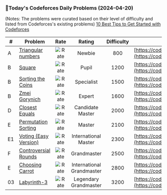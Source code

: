 ### 🌟Today's Codeforces Daily Problems (2024-04-20)
(Notes: The problems were curated based on their level of difficulty and listed from Codeforces's existing problems)
[10 Best Tips to Get Started with Codeforces](https://github.com/ika9810/Codeforces-Daily-Problems/blob/main/10%20Best%20Tips%20to%20Get%20Started%20with%20Codeforces.md)

| # | Problem | Rate| Rating | Difficulty | Contest |
|---| ----- | :--------: | :----------: | :----------: | ---------- |
|A|[Triangular numbers](https://codeforces.com/contest/47/problem/A)|![Rate](https://img.shields.io/badge/Newbie-800-lightgrey)|Newbie|800|[https://codeforces.com/contest/47](https://codeforces.com/contest/47)|
|B|[Square](https://codeforces.com/contest/194/problem/B)|![Rate](https://img.shields.io/badge/Pupil-1200-brightgreen)|Pupil|1200|[https://codeforces.com/contest/194](https://codeforces.com/contest/194)|
|B|[Sorting the Coins](https://codeforces.com/contest/875/problem/B)|![Rate](https://img.shields.io/badge/Specialist-1500-9cf)|Specialist|1500|[https://codeforces.com/contest/875](https://codeforces.com/contest/875)|
|B|[Zmei Gorynich](https://codeforces.com/contest/1217/problem/B)|![Rate](https://img.shields.io/badge/Expert-1600-blue)|Expert|1600|[https://codeforces.com/contest/1217](https://codeforces.com/contest/1217)|
|D|[Closest Equals](https://codeforces.com/contest/522/problem/D)|![Rate](https://img.shields.io/badge/Candidate%20Master-2000-blueviolet)|Candidate Master|2000|[https://codeforces.com/contest/522](https://codeforces.com/contest/522)|
|E|[Permutation Sorting](https://codeforces.com/contest/1896/problem/E)|![Rate](https://img.shields.io/badge/Master-2100-orange)|Master|2100|[https://codeforces.com/contest/1896](https://codeforces.com/contest/1896)|
|E1|[Voting (Easy Version)](https://codeforces.com/contest/1251/problem/E1)|![Rate](https://img.shields.io/badge/International%20Master-2300-orange)|International Master|2300|[https://codeforces.com/contest/1251](https://codeforces.com/contest/1251)|
|F|[Controversial Rounds](https://codeforces.com/contest/1398/problem/F)|![Rate](https://img.shields.io/badge/Grandmaster-2500-red)|Grandmaster|2500|[https://codeforces.com/contest/1398](https://codeforces.com/contest/1398)|
|E|[Choosing Carrot](https://codeforces.com/contest/794/problem/E)|![Rate](https://img.shields.io/badge/International%20Grandmaster-2800-red)|International Grandmaster|2800|[https://codeforces.com/contest/794](https://codeforces.com/contest/794)|
|03|[Labyrinth-3](https://codeforces.com/contest/921/problem/03)|![Rate](https://img.shields.io/badge/Legendary%20Grandmaster-3200-red)|Legendary Grandmaster|3200|[https://codeforces.com/contest/921](https://codeforces.com/contest/921)|
